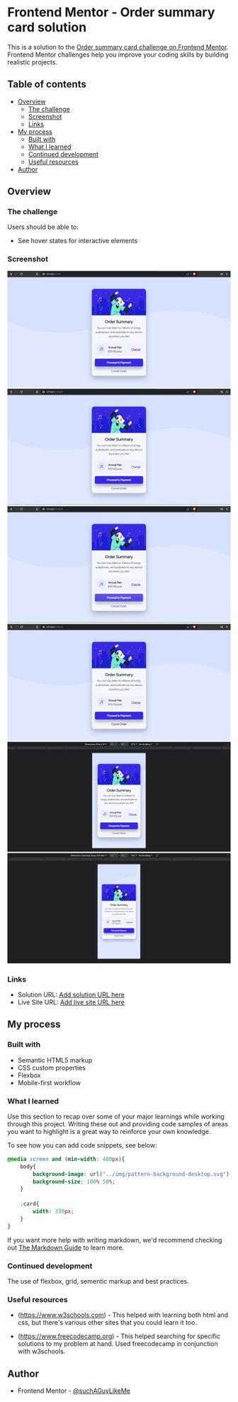 # Frontend Mentor - Order summary card solution

This is a solution to the [Order summary card challenge on Frontend Mentor](https://www.frontendmentor.io/challenges/order-summary-component-QlPmajDUj). Frontend Mentor challenges help you improve your coding skills by building realistic projects. 

## Table of contents

- [Overview](#overview)
  - [The challenge](#the-challenge)
  - [Screenshot](#screenshot)
  - [Links](#links)
- [My process](#my-process)
  - [Built with](#built-with)
  - [What I learned](#what-i-learned)
  - [Continued development](#continued-development)
  - [Useful resources](#useful-resources)
- [Author](#author)

## Overview

### The challenge

Users should be able to:

- See hover states for interactive elements

### Screenshot

![desktop non active state](/screenshots/desktop.PNG)
![desktop change active state](/screenshots/desktopChanceActive.PNG)
![desktop proceed to payment active state](/screenshots/desktopProceedPaymentActive.PNG)
![desktop cancel order active state](/screenshots/desktopCancelOrderActive.PNG)
![mobile Iphone SE](/screenshots/mobileIphoneSe.PNG)
![mobile Samsung Galaxy S20](/screenshots/mobileSamsungGalaxyS20.PNG)

### Links

- Solution URL: [Add solution URL here](https://your-solution-url.com)
- Live Site URL: [Add live site URL here](https://your-live-site-url.com)

## My process

### Built with

- Semantic HTML5 markup
- CSS custom properties
- Flexbox
- Mobile-first workflow

### What I learned

Use this section to recap over some of your major learnings while working through this project. Writing these out and providing code samples of areas you want to highlight is a great way to reinforce your own knowledge.

To see how you can add code snippets, see below:

```css
@media screen and (min-width: 480px){
    body{
        background-image: url("../img/pattern-background-desktop.svg");
        background-size: 100% 50%;
    }

    .card{
        width: 330px;
    }
}
```

If you want more help with writing markdown, we'd recommend checking out [The Markdown Guide](https://www.markdownguide.org/) to learn more.

### Continued development

The use of flexbox, grid, sementic markup and best practices.

### Useful resources

- (https://www.w3schools.com) - This helped with learning both html and css, but there's various other sites that you could learn it too.

- (https://www.freecodecamp.org) - This helped searching for specific solutions to my problem at hand. Used freecodecamp in conjunction with w3schools.

## Author

- Frontend Mentor - [@suchAGuyLikeMe](https://www.frontendmentor.io/profile/suchAGuyLikeMe)